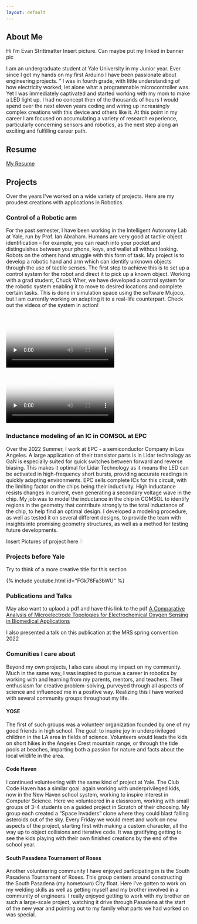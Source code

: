 ```yaml
---
layout: default
---
```



## About Me

Hi I’m Evan Strittmatter
				Insert picture. Can maybe put my linked in banner pic

I am an undergraduate student at Yale University in my Junior year. Ever since I got my hands on my first Arduino I have been passionate about engineering projects. ” I was in fourth grade, with little understanding of how electricity worked, let alone what a programmable microcontroller was. Yet I was immediately captivated and started working with my mom to make a LED light up. I had no concept then of the thousands of hours I would spend over the next eleven years coding and wiring up increasingly complex creations with this device and others like it. 
At this point in my career I am focused on accumulating a variety of research experience, particularly concerning sensors and robotics, as the next step along an exciting and fulfilling career path.


## Resume
<a href="images/Resume.jpg">My Resume</a>

## Projects

Over the years I've worked on a wide variety of projects. Here are my proudest creations with applications in Robotics.

### Control of a Robotic arm

For the past semester, I have been working in the Intelligent Autonomy Lab at Yale, run by Prof. Ian Abraham. Humans are very good at tactile object identification – for example, you can reach into your pocket and distinguishes between your phone, keys, and wallet all without looking. Robots on the others hand struggle with this form of task. My project is to develop a robotic hand and arm which can identify unknown objects through the use of tactile senses. 
The first step to achieve this is to set up a control system for the robot and direct it to pick up a known object. Working with a grad student, Chuck Wher, we have developed a control system for the robotic system enabling it to move to desired locations and complete certain tasks. This is done in simulation space using the software Mujoco, but I am currently working on adapting it to a real-life counterpart. Check out the videos of the system in action!  


<div id="wrapper"> 
    <video id="home1" width="295" poster="images/video.jpg" controls="controls" preload="none"> 
        <source type="video/mp4" src="images/RobotHandWave.mp4" /> 
    </video>
    <video id="home2" width="295" poster="images/video.jpg" controls="controls" preload="none"> 
        <source type="video/mp4" src="images/RobotHandGrasp.mp4" /> 
    </video>
    <div class="clear"></div> 
</div>

### Inductance modeling of an IC in COMSOL at EPC

Over the 2022 Summer, I work at EPC - a semiconductor Company in Los Angeles. A large application of their transistor parts is in Lidar technology as GaN is especially suited for quick switches between forward and reverse biasing. This makes it optimal for Lidar Technology as it means the LED can be activated in high-frequency short bursts, providing accurate readings in quickly adapting environments. EPC sells complete ICs for this circuit, with the limiting factor on the chips being their inductivity. High inductance resists changes in current, even generating a secondary voltage wave in the chip. My job was to model the inductance in the chip in COMSOL to identify regions in the geometry that contribute strongly to the total inductance of the chip, to help find an optimal design. I developed a modeling procedure, as well as tested it on several different designs, to provide the team with insights into promising geometry structures, as well as a method for testing future developments.  

Insert Pictures of project here
<img src="images/Resume.jpg" alt="resume" width="10"/>


### Projects before Yale
Try to think of a more creative title for this section

{% include youtube.html id="FGk78Fa3bWU" %} 

### Publications and Talks
May also want to uplaod a pdf and have this link to the pdf
<a href="images/micromachines-13-00141.pdf">A Comparative Analysis of Microelectrode Topologies for Electrochemical Oxygen Sensing in Biomedical Applications</a>

I also presented a talk on this publication at the MRS spring convention 2022


### Comunities I care about

Beyond my own projects, I also care about my impact on my community. Much in the same way, I was inspired to pursue a career in robotics by working with and learning from my parents, mentors, and teachers. Their enthusiasm for creative problem-solving, purveyed through all aspects of science and influenced me in a positive way. Realizing this I have worked with several community groups throughout my life. 

#### YOSE
The first of such groups was a volunteer organization founded by one of my good friends in high school. The goal: to inspire joy in underprivileged children in the LA area in fields of science. Volunteers would leads the kids on short hikes in the Angeles Crest mountain range, or through the tide pools at beaches, imparting both a passion for nature and facts about the local wildlife in the area.

#### Code Haven
I continued volunteering with the same kind of project at Yale. The Club Code Haven has a similar goal: again working with underprivileged kids, now in the New Haven school system, working to inspire interest in Computer Science. Here we volunteered in a classroom, working with small groups of 3-4 students on a guided project in Scratch of their choosing. My group each created a “Space Invaders” clone where they could blast falling asteroids out of the sky. Every Friday we would meet and work on new aspects of the project, starting first with making a custom character, all the way up to object collisions and iterative code. It was gratifying getting to see the kids playing with their own finished creations by the end of the school year. 

#### South Pasadena Tournament of Roses
Another volunteering community I have enjoyed participating in is the South Pasadena Tournament of Roses. This group centers around constructing the South Pasadena (my hometown) City float. Here I’ve gotten to work on my welding skills as well as getting myself and my brother involved in a community of engineers. I really enjoyed getting to work with my brother on such a large-scale project, watching it drive through Pasadena at the start of the new year and pointing out to my family what parts we had worked on was special.


